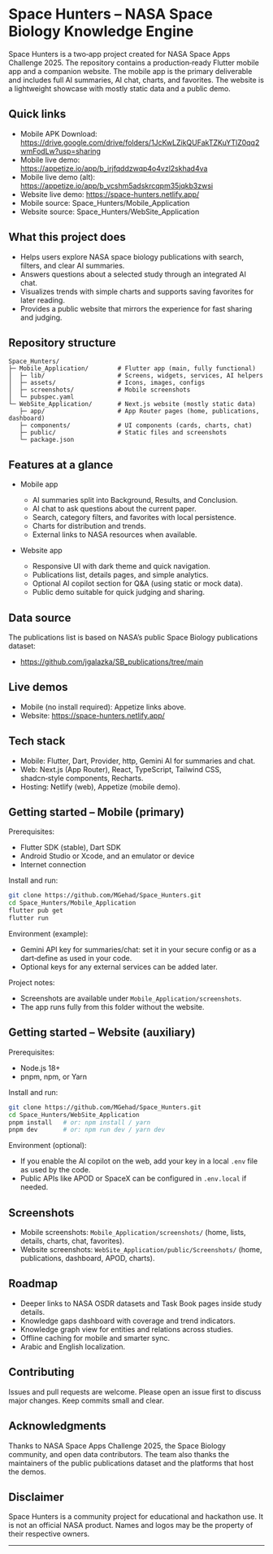 # Space Hunters – NASA Space Biology Knowledge Engine

Space Hunters is a two‑app project created for NASA Space Apps Challenge 2025. The repository contains a production‑ready Flutter mobile app and a companion website. The mobile app is the primary deliverable and includes full AI summaries, AI chat, charts, and favorites. The website is a lightweight showcase with mostly static data and a public demo.

## Quick links
- Mobile APK Download: https://drive.google.com/drive/folders/1JcKwLZikQUFakTZKuYTlZ0qq2wmFodLw?usp=sharing 
- Mobile live demo: https://appetize.io/app/b_irjfqddzwqp4o4vzl2skhad4va
- Mobile live demo (alt): https://appetize.io/app/b_vcshm5adskrcqpm35jqkb3zwsi
- Website live demo: https://space-hunters.netlify.app/
- Mobile source: Space_Hunters/Mobile_Application
- Website source: Space_Hunters/WebSite_Application

## What this project does

- Helps users explore NASA space biology publications with search, filters, and clear AI summaries.
- Answers questions about a selected study through an integrated AI chat.
- Visualizes trends with simple charts and supports saving favorites for later reading.
- Provides a public website that mirrors the experience for fast sharing and judging.

## Repository structure

```
Space_Hunters/
├─ Mobile_Application/        # Flutter app (main, fully functional)
│  ├─ lib/                    # Screens, widgets, services, AI helpers
│  ├─ assets/                 # Icons, images, configs
│  ├─ screenshots/            # Mobile screenshots
│  └─ pubspec.yaml
└─ WebSite_Application/       # Next.js website (mostly static data)
   ├─ app/                    # App Router pages (home, publications, dashboard)
   ├─ components/             # UI components (cards, charts, chat)
   ├─ public/                 # Static files and screenshots
   └─ package.json
```

## Features at a glance

- Mobile app
  - AI summaries split into Background, Results, and Conclusion.
  - AI chat to ask questions about the current paper.
  - Search, category filters, and favorites with local persistence.
  - Charts for distribution and trends.
  - External links to NASA resources when available.

- Website app
  - Responsive UI with dark theme and quick navigation.
  - Publications list, details pages, and simple analytics.
  - Optional AI copilot section for Q&A (using static or mock data).
  - Public demo suitable for quick judging and sharing.

## Data source

The publications list is based on NASA’s public Space Biology publications dataset:
- https://github.com/jgalazka/SB_publications/tree/main

## Live demos

- Mobile (no install required): Appetize links above.
- Website: https://space-hunters.netlify.app/

## Tech stack

- Mobile: Flutter, Dart, Provider, http, Gemini AI for summaries and chat.
- Web: Next.js (App Router), React, TypeScript, Tailwind CSS, shadcn‑style components, Recharts.
- Hosting: Netlify (web), Appetize (mobile demo).

## Getting started – Mobile (primary)

Prerequisites:
- Flutter SDK (stable), Dart SDK
- Android Studio or Xcode, and an emulator or device
- Internet connection

Install and run:
```bash
git clone https://github.com/MGehad/Space_Hunters.git
cd Space_Hunters/Mobile_Application
flutter pub get
flutter run
```

Environment (example):
- Gemini API key for summaries/chat: set it in your secure config or as a dart‑define as used in your code.
- Optional keys for any external services can be added later.

Project notes:
- Screenshots are available under `Mobile_Application/screenshots`.
- The app runs fully from this folder without the website.

## Getting started – Website (auxiliary)

Prerequisites:
- Node.js 18+
- pnpm, npm, or Yarn

Install and run:
```bash
git clone https://github.com/MGehad/Space_Hunters.git
cd Space_Hunters/WebSite_Application
pnpm install   # or: npm install / yarn
pnpm dev       # or: npm run dev / yarn dev
```

Environment (optional):
- If you enable the AI copilot on the web, add your key in a local `.env` file as used by the code.
- Public APIs like APOD or SpaceX can be configured in `.env.local` if needed.

## Screenshots

- Mobile screenshots: `Mobile_Application/screenshots/` (home, lists, details, charts, chat, favorites).
- Website screenshots: `WebSite_Application/public/Screenshots/` (home, publications, dashboard, APOD, charts).

## Roadmap

- Deeper links to NASA OSDR datasets and Task Book pages inside study details.
- Knowledge gaps dashboard with coverage and trend indicators.
- Knowledge graph view for entities and relations across studies.
- Offline caching for mobile and smarter sync.
- Arabic and English localization.

## Contributing

Issues and pull requests are welcome. Please open an issue first to discuss major changes. Keep commits small and clear.

## Acknowledgments

Thanks to NASA Space Apps Challenge 2025, the Space Biology community, and open data contributors. The team also thanks the maintainers of the public publications dataset and the platforms that host the demos.

## Disclaimer

Space Hunters is a community project for educational and hackathon use. It is not an official NASA product. Names and logos may be the property of their respective owners.

***
